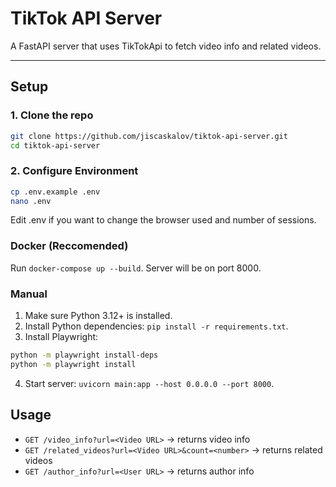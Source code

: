 # TikTok API Server

A FastAPI server that uses TikTokApi to fetch video info and related videos.

---

## Setup

### 1. Clone the repo

```bash
git clone https://github.com/jiscaskalov/tiktok-api-server.git
cd tiktok-api-server
```

### 2. Configure Environment

```bash
cp .env.example .env
nano .env
```
Edit .env if you want to change the browser used and number of sessions.

### Docker (Reccomended)

Run `docker-compose up --build`.
Server will be on port 8000.

### Manual

1. Make sure Python 3.12+ is installed.
2. Install Python dependencies: `pip install -r requirements.txt`.
3. Install Playwright:
```bash
python -m playwright install-deps
python -m playwright install
```

4. Start server: `uvicorn main:app --host 0.0.0.0 --port 8000`.

## Usage

- `GET /video_info?url=<Video URL>` -> returns video info
- `GET /related_videos?url=<Video URL>&count=<number>` -> returns related videos
- `GET /author_info?url=<User URL>` -> returns author info
